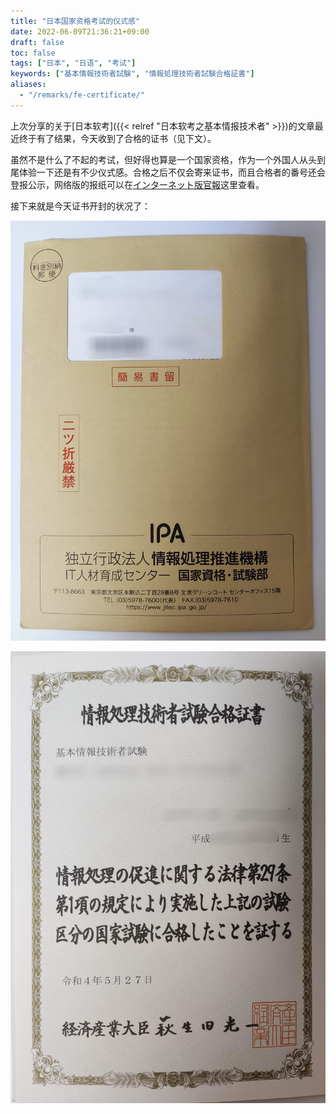 ```yaml
---
title: "日本国家资格考试的仪式感"
date: 2022-06-09T21:36:21+09:00
draft: false
toc: false
tags: ["日本", "日语", "考试"]
keywords: ["基本情報技術者試験", "情報処理技術者試験合格証書"]
aliases:
  - "/remarks/fe-certificate/"
---
```


上次分享的关于[日本软考]({{< relref "日本软考之基本情报技术者" >}})的文章最近终于有了结果，今天收到了合格的证书（见下文）。

虽然不是什么了不起的考试，但好得也算是一个国家资格，作为一个外国人从头到尾体验一下还是有不少仪式感。合格之后不仅会寄来证书，而且合格者的番号还会登报公示，网络版的报纸可以在[インターネット版官報](https://kanpou.npb.go.jp/20220607/20220607g00121/20220607g001210012f.html)这里查看。

<!--more-->

接下来就是今天证书开封的状况了：

![一个写有禁止对折的信封](ipa_envelope.jpg)

![情報処理技術者試験合格証書](featured_fe_certificate.jpg)
